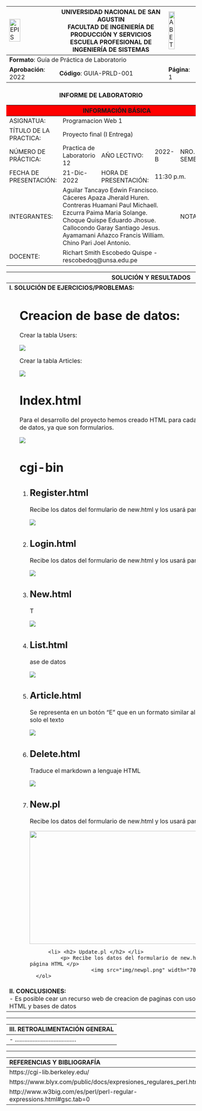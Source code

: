 <div align="center">
<table>
    <theader>
        <tr>
            <td><img src="https://github.com/rescobedoq/pw2/blob/main/epis.png?raw=true" alt="EPIS" style="width:50%; height:auto"/></td>
            <th>
                <span style="font-weight:bold;">UNIVERSIDAD NACIONAL DE SAN AGUSTIN</span><br />
                <span style="font-weight:bold;">FACULTAD DE INGENIERÍA DE PRODUCCIÓN Y SERVICIOS</span><br />
                <span style="font-weight:bold;">ESCUELA PROFESIONAL DE INGENIERÍA DE SISTEMAS</span>
            </th>
            <td><img src="https://github.com/rescobedoq/pw2/blob/main/abet.png?raw=true" alt="ABET" style="width:50%; height:auto"/></td>
        </tr>
    </theader>
    <tbody>
        <tr><td colspan="3"><span style="font-weight:bold;">Formato</span>: Guía de Práctica de Laboratorio</td></tr>
        <tr><td><span style="font-weight:bold;">Aprobación</span>:  2022 </td><td><span style="font-weight:bold;">Código</span>: GUIA-PRLD-001</td><td><span style="font-weight:bold;">Página</span>: 1</td></tr>
    </tbody>
</table>
</div>
<div align="center">
 <h3>INFORME DE LABORATORIO</h3>
</div>
<table>
 <theader>
  <tr><th colspan="6" bgcolor="red">INFORMACIÓN BÁSICA</th></tr>
 </theader>
 <tbody>
  <tr><td>ASIGNATUA:</td><td colspan="5">Programacion Web 1 </td></tr>
  <tr><td>TÍTULO DE LA PRACTICA:</td><td colspan="4">Proyecto final (I Entrega) <td></tr>
  <tr><td>NÚMERO DE PRÁCTICA:</td><td>Practica de Laboratorio 12</td><td>AÑO LECTIVO:</td><td>2022-B</td><td>NRO. SEMESTRE:</td><td>II</td></tr>
  <tr><td>FECHA DE PRESENTACIÓN:</td><td> 21-Dic-2022</td><td>HORA DE PRESENTACIÓN:</td><td colspan="3">11:30 p.m.</td></tr>


  <tr><td>INTEGRANTES:</td><td colspan="3">Aguilar Tancayo Edwin Francisco. <br>Cáceres Apaza Jherald Huren.<br>Contreras Huamani Paul Michaell.
   <br>Ezcurra Paima Maria Solange. <br>Choque Quispe Eduardo Jhosue. <br> Callocondo Garay Santiago Jesus. <br> Ayamamani Añazco Francis William. <br> Chino Pari Joel Antonio. </td><td>NOTA:</td><td>...</td></tr>

  <tr><td>DOCENTE:</td><td colspan="5">Richart Smith Escobedo Quispe - rescobedoq@unsa.edu.pe</td></tr>
 </tbody>
</table>
<table>
 <theader>
  <tr><th>SOLUCIÓN Y RESULTADOS</th></tr>
 </theader>
 <tbody>
  <tr><td><strong>I. SOLUCIÓN DE EJERCICIOS/PROBLEMAS:</strong><br>
  <ul>
    <h1>  Creacion de base de datos:  </h1> 
      <p> Crear la tabla Users: </p>
          <img src="img/crearUsers.png"/>
      <p> Crear la tabla Articles: </p>
          <img src="img/crearArticles.png"/>
          <h1>  Index.html  </h1> 
      <p> Para el desarrollo del proyecto hemos creado HTML para cada CGI, esto es así para el ingreso de datos, ya que son formularios.</p>
          <img src="img/indexhtml.png" />
    <h1>  cgi-bin  </h1>
      <ol> 
          <li> <h2> Register.html </h2> </li>
              <p> Recibe los datos del formulario de new.html y los usará para crear la página HTML </p>
                        <img src="img/registerhtml.png" />
          <li> <h2> Login.html </h2> </li>
              <p> Recibe los datos del formulario de new.html y los usará para crear la página HTML </p>
                        <img src="img/loginhtml.png" />   
          <li> <h2> New.html</h2> </li>
              <p> T</p>
                        <img src="img/newhtml.png" />
          <li> <h2> List.html</h2> </li>
              <p> ase de datos </p>
                        <img src="img/listhtml.png">
          <li> <h2> Article.html </h2> </li>
              <p> Se representa en un botón “E” que en un formato similar al new.html, te permitirá modificar solo el texto </p>
                        <img src="img/articlehtml.png">
          <li> <h2> Delete.html </h2> </li>
              <p> Traduce el markdown a lenguaje HTML </p>
                        <img src="img/deletehtml.png">
          <li> <h2> New.pl </h2> </li>
              <p> Recibe los datos del formulario de new.html y los usará para crear la página HTML </p>
                        <img src="img/newpl.png" width="700" height="300" />
           
          <li> <h2> Update.pl </h2> </li>
              <p> Recibe los datos del formulario de new.html y los usará para crear la página HTML </p>
                        <img src="img/newpl.png" width="700" height="300" />         
      </ol>  
  </ul>
  <tr><td><strong>II. CONCLUSIONES:</strong><br>- Es posible cear un recurso web de creacion de paginas con uso de expresiones regurares en perl,<br>
     HTML y bases de datos<br> </td></tr>
 </tbody>
</table>
<hr>
<table>
 <theader>
  <tr><td><strong>III. RETROALIMENTACIÓN GENERAL</strong><br>
  </td><tr>
 </theader>
 <tbody>
  <tr><td>- ......................................
  </td></tr>
 </tbody>
</table>
<hr>
<table>
 <theader>
  <tr><td><strong>REFERENCIAS Y BIBLIOGRAFÍA</strong></td><tr>
 </theader>
 <tbody>
  <tr><td>https://cgi-lib.berkeley.edu/</td></tr>
  <tr><td>https://www.blyx.com/public/docs/expresiones_regulares_perl.html</td></tr>
  <tr><td>http://www.w3big.com/es/perl/perl-regular-expressions.html#gsc.tab=0</td></tr>
 </tbody>
</table>

